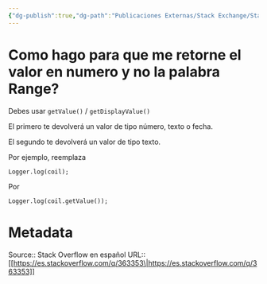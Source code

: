 ```yaml
---
{"dg-publish":true,"dg-path":"Publicaciones Externas/Stack Exchange/Stack Overflow en español/es.stackoverflow.com-363353.md","permalink":"/publicaciones-externas/stack-exchange/stack-overflow-en-espanol/es-stackoverflow-com-363353/","title":"Como hago para que me retorne el valor en numero y no la palabra Range?","hide":true,"noteIcon":"\"0\"","created":"2024-04-03T12:49:10.728-06:00","updated":"2024-04-05T16:43:56.690-06:00"}
---
```


# Como hago para que me retorne el valor en numero y no la palabra Range?

Debes usar `getValue()` / `getDisplayValue()`

El primero te devolverá un valor de tipo número, texto o fecha.

El segundo te devolverá un valor de tipo texto.

Por ejemplo, reemplaza 

    Logger.log(coil);

Por 

    Logger.log(coil.getValue());

# Metadata
Source:: Stack Overflow en español
URL:: [[https://es.stackoverflow.com/q/363353\|https://es.stackoverflow.com/q/363353]]


